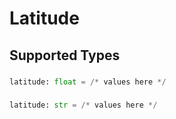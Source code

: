 # Latitude


## Supported Types

### 

```python
latitude: float = /* values here */
```

### 

```python
latitude: str = /* values here */
```

